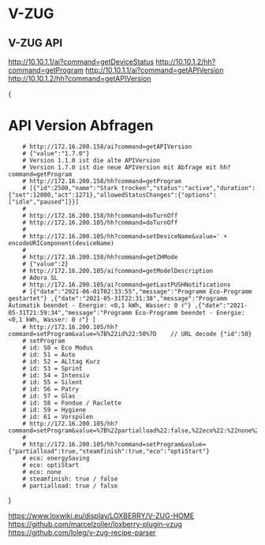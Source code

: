 # V-ZUG

## V-ZUG API

http://10.10.1.1/ai?command=getDeviceStatus
http://10.10.1.2/hh?command=getProgram
http://10.10.1.1/ai?command=getAPIVersion
http://10.10.1.2/hh?command=getAPIVersion

{
# API Version Abfragen
		# http://172.16.200.158/ai?command=getAPIVersion
		# {"value":"1.7.0"}
		# Version 1.1.0 ist die alte APIVersion
		# Version 1.7.0 ist die neue APIVersion mit Abfrage mit hh?command=getProgram
		# http://172.16.200.158/hh?command=getProgram
		# [{"id":2500,"name":"Stark trocken","status":"active","duration":{"set":12000,"act":1271},"allowedStatusChanges":{"options":["idle","paused"]}}]
		# 
		# http://172.16.200.158/hh?command=doTurnOff
		# http://172.16.200.105/hh?command=doTurnOff
		# 
		# http://172.16.200.105/hh?command=setDeviceName&value=' + encodeURIComponent(deviceName)
		#
		# http://172.16.200.158/hh?command=getZHMode
		# {"value":2}
		# http://172.16.200.105/ai?command=getModelDescription
		# Adora SL
		# http://172.16.200.105/ai?command=getLastPUSHNotifications
		# [{"date":"2021-06-01T02:33:55","message":"Programm Eco-Programm gestartet"} ,{"date":"2021-05-31T22:31:38","message":"Programm Automatik beendet - Energie: <0,1 kWh, Wasser: 0 ℓ"} ,{"date":"2021-05-31T21:59:34","message":"Programm Eco-Programm beendet - Energie: <0,1 kWh, Wasser: 0 ℓ"} ]
		# http://172.16.200.105/hh?command=setProgram&value=%7B%22id%22:50%7D    // URL decode {"id":50}
		# setProgram
		# id: 50 = Eco Modus
		# id: 51 = Auto
		# id: 52 = ALltag Kurz
		# id: 53 = Sprint
		# id: 54 = Intensiv
		# id: 55 = Silent
		# id: 56 = Patry
		# id: 57 = Glas
		# id: 58 = Fondue / Raclette
		# id: 59 = Hygiene
		# id: 61 = Vorspülen
		# http://172.16.200.105/hh?command=setProgram&value=%7B%22partialload%22:false,%22eco%22:%22none%22,%22steamfinish%22:false%7D
		#
		# http://172.16.200.105/hh?command=setProgram&value={"partialload":true,"steamfinish":true,"eco":"optiStart"}
		# eco: energySaving
		# eco: optiStart
		# eco: none
		# steamfinish: true / false
		# partialload: true / false
}


https://www.loxwiki.eu/display/LOXBERRY/V-ZUG-HOME
https://github.com/marcelzoller/loxberry-plugin-vzug
https://github.com/loleg/v-zug-recipe-parser
